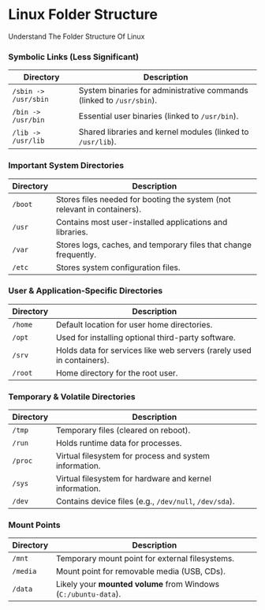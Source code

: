# Linux Folder Structure

Understand The Folder Structure Of Linux

### **Symbolic Links (Less Significant)**

| Directory            | Description                                                          |
| -------------------- | -------------------------------------------------------------------- |
| `/sbin -> /usr/sbin` | System binaries for administrative commands (linked to `/usr/sbin`). |
| `/bin -> /usr/bin`   | Essential user binaries (linked to `/usr/bin`).                      |
| `/lib -> /usr/lib`   | Shared libraries and kernel modules (linked to `/usr/lib`).          |

### **Important System Directories**

| Directory | Description                                                              |
| --------- | ------------------------------------------------------------------------ |
| `/boot`   | Stores files needed for booting the system (not relevant in containers). |
| `/usr`    | Contains most user-installed applications and libraries.                 |
| `/var`    | Stores logs, caches, and temporary files that change frequently.         |
| `/etc`    | Stores system configuration files.                                       |

### **User & Application-Specific Directories**

| Directory | Description                                                           |
| --------- | --------------------------------------------------------------------- |
| `/home`   | Default location for user home directories.                           |
| `/opt`    | Used for installing optional third-party software.                    |
| `/srv`    | Holds data for services like web servers (rarely used in containers). |
| `/root`   | Home directory for the root user.                                     |

### **Temporary & Volatile Directories**

| Directory | Description                                             |
| --------- | ------------------------------------------------------- |
| `/tmp`    | Temporary files (cleared on reboot).                    |
| `/run`    | Holds runtime data for processes.                       |
| `/proc`   | Virtual filesystem for process and system information.  |
| `/sys`    | Virtual filesystem for hardware and kernel information. |
| `/dev`    | Contains device files (e.g., `/dev/null`, `/dev/sda`).  |

### **Mount Points**

| Directory | Description                                                     |
| --------- | --------------------------------------------------------------- |
| `/mnt`    | Temporary mount point for external filesystems.                 |
| `/media`  | Mount point for removable media (USB, CDs).                     |
| `/data`   | Likely your **mounted volume** from Windows (`C:/ubuntu-data`). |

